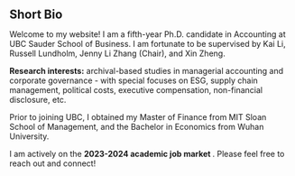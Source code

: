
<h2 id="bio" style="margin: 2px 0px 0px;">  
<br> Short Bio   </h2>

Welcome to my website! I am a fifth-year Ph.D. candidate in Accounting at UBC Sauder School of Business. I am fortunate to be supervised by Kai Li, Russell Lundholm, Jenny Li Zhang (Chair), and Xin Zheng.  
 
<strong>Research interests:</strong> archival-based studies in managerial accounting and corporate governance - with special focuses on ESG, supply chain management, political costs, executive compensation, non-financial disclosure, etc. 

Prior to joining UBC, I obtained my Master of Finance from MIT Sloan School of Management, and the Bachelor in Economics from Wuhan University. 

I am actively on the <strong >2023-2024 academic job market </strong>. Please feel free to reach out and connect!

